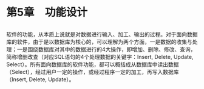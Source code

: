 # 第5章　功能设计

##   <a id="&#x7B2C;5&#x7AE0;&#x3000;&#x529F;&#x80FD;&#x8BBE;&#x8BA1;"></a>

软件的功能，从本质上说就是对数据进行输入、加工、输出的过程。对于面向数据库的软件，由于是以数据库为核心的，可以理解为两个方面，一是数据的收集与处理；一是围绕数据库对其中的数据进行的4大操作，即增加、删除、修改、查询，简称增删改查（对应SQL语句的4个处理数据的关键字：Insert, Delete, Update, Select）。所有面向数据库的软件功能，都可以概括成从数据库中读出数据（Select），经过用户一定的操作，或经过程序一定的加工，再写入数据库（Insert, Delete, Update）。

